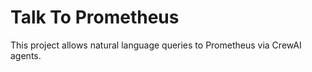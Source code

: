 # Talk To Prometheus

This project allows natural language queries to Prometheus via CrewAI agents.
